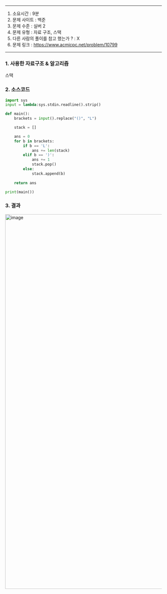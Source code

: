 
---

1. 소요시간 : 9분
2. 문제 사이트 : 백준
3. 문제 수준 : 실버 2
4. 문제 유형 : 자료 구조, 스택
5. 다른 사람의 풀이를 참고 했는가 ? : X
6. 문제 링크 : <https://www.acmicpc.net/problem/10799>

---

### 1. 사용한 자료구조 & 알고리즘

스택

### 2. 소스코드

```python
import sys
input = lambda:sys.stdin.readline().strip()

def main():
    brackets = input().replace("()", "L")

    stack = []

    ans = 0
    for b in brackets:
        if b == 'L':
            ans += len(stack)
        elif b == ')':
            ans += 1
            stack.pop()
        else:
            stack.append(b)
    
    return ans

print(main())
```

### 3. 결과
<img width="1201" alt="image" src="https://github.com/KimNahun/algorithm-1day1solve/assets/46699595/c97bd862-765d-40bf-b93f-41401ffdf339">
